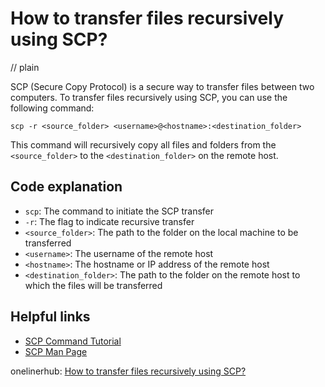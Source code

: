 # How to transfer files recursively using SCP?
// plain

SCP (Secure Copy Protocol) is a secure way to transfer files between two computers. To transfer files recursively using SCP, you can use the following command:

```
scp -r <source_folder> <username>@<hostname>:<destination_folder>
```

This command will recursively copy all files and folders from the `<source_folder>` to the `<destination_folder>` on the remote host.

## Code explanation


- `scp`: The command to initiate the SCP transfer
- `-r`: The flag to indicate recursive transfer
- `<source_folder>`: The path to the folder on the local machine to be transferred
- `<username>`: The username of the remote host
- `<hostname>`: The hostname or IP address of the remote host
- `<destination_folder>`: The path to the folder on the remote host to which the files will be transferred

## Helpful links

- [SCP Command Tutorial](https://linuxize.com/post/how-to-use-scp-command-to-securely-transfer-files/)
- [SCP Man Page](https://linux.die.net/man/1/scp)

onelinerhub: [How to transfer files recursively using SCP?](https://onelinerhub.com/scp/how-to-transfer-files-recursively-using-scp)